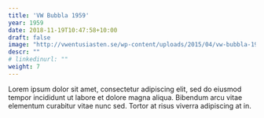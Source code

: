 ```yaml
---
title: 'VW Bubbla 1959'
year: 1959
date: 2018-11-19T10:47:58+10:00
draft: false
image: "http://vwentusiasten.se/wp-content/uploads/2015/04/vw-bubbla-1959_v1.jpg"
descr: ""
# linkedinurl: ""
weight: 7
---
```


Lorem ipsum dolor sit amet, consectetur adipiscing elit, sed do eiusmod tempor incididunt ut labore et dolore magna aliqua. Bibendum arcu vitae elementum curabitur vitae nunc sed. Tortor at risus viverra adipiscing at in.
